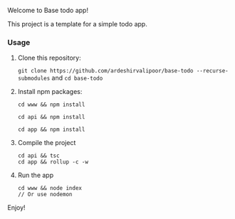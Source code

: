 
Welcome to Base todo app!

This project is a template for a simple todo app.


### Usage

1. Clone this repository:

    `git clone https://github.com/ardeshirvalipoor/base-todo --recurse-submodules`
    and
    `cd base-todo`

2. Install npm packages:

    ```
    cd www && npm install
    
    cd api && npm install
    
    cd app && npm install
    ```



3. Compile the project
    
    ```
    cd api && tsc
    cd app && rollup -c -w
    ```
4. Run the app
    ```
    cd www && node index
    // Or use nodemon
    ```
Enjoy!




